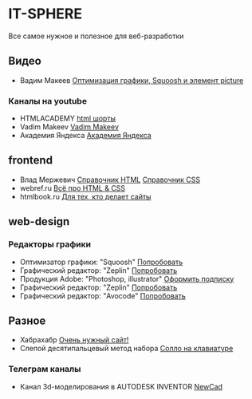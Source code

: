 # IT-SPHERE
Все самое нужное и полезное для веб-разработки

## Видео
* Вадим Макеев [Оптимизация графики, Squoosh и элемент picture](https://www.youtube.com/watch?v=gHLPBlzGRT8)
### Каналы на youtube
* HTMLACADEMY [html шорты](https://www.youtube.com/channel/UChUxTMjJGo-JDRY8pNTGL2g)
* Vadim Makeev [Vadim Makeev](https://www.youtube.com/channel/UCaTfYudJUVA8cV_But8KZVQ)
* Академия Яндекса [Академия Яндекса](https://www.youtube.com/channel/UCTUyoZMfksbNIHfWJjwr5aQ)
## frontend
* Влад Мержевич [Справочник HTML](http://htmlbook.ru/blog/spravochnik-html-0) [Справочник CSS](http://htmlbook.ru/blog/spravochnik-css-1)
* webref.ru [Всё про HTML & CSS](https://webref.ru)
* htmlbook.ru [Для тех, кто делает сайты](http://htmlbook.ru)
## web-design
### Редакторы графики
* Оптимизатор графики: "Squoosh" [Попробовать](https://squoosh.app/)
* Графический редактор: "Zeplin" [Попробовать](https://zeplin.io)
* Продукция Adobe: "Photoshop, illustrator" [Оформить подписку](https://www.adobe.com/ru/)
* Графический редактор: "Zeplin" [Попробовать](https://www.sketchapp.com)
* Графический редактор: "Avocode" [Попробовать](https://avocode.com)
## Разное
* Хабрахабр [Очень нужный сайт!](https://habr.com/)
* Слепой десятипальцевый метод набора [Солло на клавиатуре](https://ergosolo.ru)
### Телеграм каналы
* Канал 3d-моделирования в AUTODESK INVENTOR [NewCad](https://t.me/newcad_ru)
